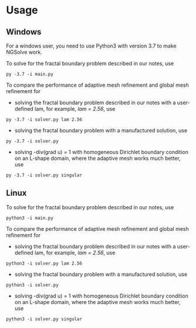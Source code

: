 # Usage

## Windows

For a windows user, you need to use Python3 with version 3.7 to make NGSolve work.

To solve for the fractal boundary problem described in our notes, use
```
py -3.7 -i main.py
```

To compare the performance of adaptive mesh refinement and global mesh refinement for 

* solving the fractal boundary problem described in our notes with a user-defined lam, for example, _lam = 2.56_, use
```
py -3.7 -i solver.py lam 2.56
```

* solving the fractal boundary problem with a manufactured solution, use
```
py -3.7 -i solver.py
```

* solving -div(grad u) = 1 with homogeneous Dirichlet boundary condition on an L-shape domain, where the adaptive mesh works much better, use
```
py -3.7 -i solver.py singular
```

## Linux

To solve for the fractal boundary problem described in our notes, use
```
python3 -i main.py
```

To compare the performance of adaptive mesh refinement and global mesh refinement for 

* solving the fractal boundary problem described in our notes with a user-defined lam, for example, _lam = 2.56_, use
```
python3 -i solver.py lam 2.56
```

* solving the fractal boundary problem with a manufactured solution, use
```
python3 -i solver.py
```

* solving -div(grad u) = 1 with homogeneous Dirichlet boundary condition on an L-shape domain, where the adaptive mesh works much better, use
```
python3 -i solver.py singular
```
